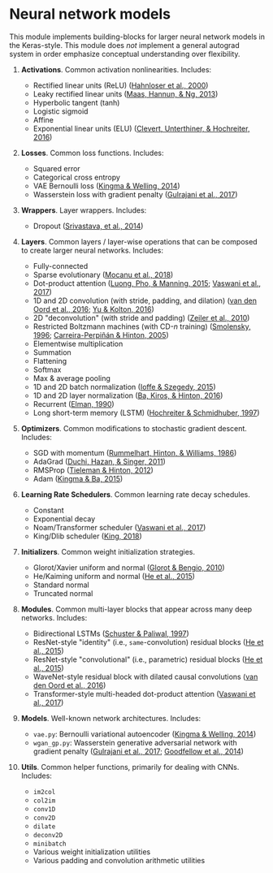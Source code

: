 # Neural network models
This module implements building-blocks for larger neural network models in the
Keras-style. This module does _not_ implement a general autograd system in order
emphasize conceptual understanding over flexibility. 

1. **Activations**. Common activation nonlinearities. Includes: 
    - Rectified linear units (ReLU) ([Hahnloser et al., 2000](http://invibe.net/biblio_database_dyva/woda/data/att/6525.file.pdf))
    - Leaky rectified linear units
      ([Maas, Hannun, & Ng, 2013](https://ai.stanford.edu/~amaas/papers/relu_hybrid_icml2013_final.pdf))
    - Hyperbolic tangent (tanh)
    - Logistic sigmoid
    - Affine
    - Exponential linear units (ELU) ([Clevert, Unterthiner, & Hochreiter, 2016](http://arxiv.org/abs/1511.07289))

2. **Losses**. Common loss functions. Includes:
    - Squared error
    - Categorical cross entropy 
    - VAE Bernoulli loss ([Kingma & Welling, 2014](https://arxiv.org/abs/1312.6114))
    - Wasserstein loss with gradient penalty ([Gulrajani et al., 2017](https://arxiv.org/pdf/1704.00028.pdf))

3. **Wrappers**. Layer wrappers. Includes:
    - Dropout ([Srivastava, et al., 2014](http://www.jmlr.org/papers/volume15/srivastava14a/srivastava14a.pdf))

4. **Layers**. Common layers / layer-wise operations that can be composed to
   create larger neural networks. Includes:
    - Fully-connected 
    - Sparse evolutionary ([Mocanu et al., 2018](https://www.nature.com/articles/s41467-018-04316-3))
    - Dot-product attention ([Luong, Pho, & Manning, 2015](https://arxiv.org/pdf/1508.04025.pdf); [Vaswani et al., 2017](https://arxiv.org/pdf/1706.03762.pdf))
    - 1D and 2D convolution (with stride, padding, and dilation) ([van den Oord et al., 2016](https://arxiv.org/pdf/1609.03499.pdf); [Yu & Kolton, 2016](https://arxiv.org/pdf/1511.07122.pdf))
    - 2D "deconvolution" (with stride and padding) ([Zeiler et al., 2010](https://www.matthewzeiler.com/mattzeiler/deconvolutionalnetworks.pdf))
    - Restricted Boltzmann machines (with CD-_n_ training) ([Smolensky, 1996](http://stanford.edu/~jlmcc/papers/PDP/Volume%201/Chap6_PDP86.pdf); [Carreira-Perpiñán & Hinton, 2005](http://www.cs.toronto.edu/~fritz/absps/cdmiguel.pdf))
    - Elementwise multiplication
    - Summation
    - Flattening
    - Softmax
    - Max & average pooling
    - 1D and 2D batch normalization ([Ioffe & Szegedy, 2015](http://proceedings.mlr.press/v37/ioffe15.pdf))
    - 1D and 2D layer normalization ([Ba, Kiros, & Hinton, 2016](https://arxiv.org/pdf/1607.06450.pdf))
    - Recurrent ([Elman, 1990](https://crl.ucsd.edu/~elman/Papers/fsit.pdf))
    - Long short-term memory (LSTM) ([Hochreiter & Schmidhuber, 1997](http://www.bioinf.jku.at/publications/older/2604.pdf))

5. **Optimizers**. Common modifications to stochastic gradient descent.
   Includes:
    - SGD with momentum ([Rummelhart, Hinton, & Williams, 1986](https://www.cs.princeton.edu/courses/archive/spring18/cos495/res/backprop_old.pdf))
    - AdaGrad ([Duchi, Hazan, & Singer, 2011](http://jmlr.org/papers/volume12/duchi11a/duchi11a.pdf))
    - RMSProp ([Tieleman & Hinton, 2012](http://www.cs.toronto.edu/~tijmen/csc321/slides/lecture_slides_lec6.pdf))
    - Adam ([Kingma & Ba, 2015](https://arxiv.org/pdf/1412.6980v8.pdf))

6. **Learning Rate Schedulers**. Common learning rate decay schedules.
    - Constant
    - Exponential decay
    - Noam/Transformer scheduler ([Vaswani et al., 2017](https://arxiv.org/pdf/1706.03762.pdf))
    - King/Dlib scheduler ([King, 2018](http://blog.dlib.net/2018/02/automatic-learning-rate-scheduling-that.html))

6. **Initializers**. Common weight initialization strategies.
    - Glorot/Xavier uniform and normal ([Glorot & Bengio, 2010](http://jmlr.org/proceedings/papers/v9/glorot10a/glorot10a.pdf))
    - He/Kaiming uniform and normal ([He et al., 2015](https://arxiv.org/pdf/1502.01852v1.pdf))
    - Standard normal
    - Truncated normal

7. **Modules**. Common multi-layer blocks that appear across many deep networks.
   Includes: 
    - Bidirectional LSTMs ([Schuster & Paliwal, 1997](https://pdfs.semanticscholar.org/4b80/89bc9b49f84de43acc2eb8900035f7d492b2.pdf))
    - ResNet-style "identity" (i.e., `same`-convolution) residual blocks ([He et al., 2015](https://arxiv.org/pdf/1512.03385.pdf))
    - ResNet-style "convolutional" (i.e., parametric) residual blocks ([He et al., 2015](https://arxiv.org/pdf/1512.03385.pdf))
    - WaveNet-style residual block with dilated causal convolutions ([van den Oord et al., 2016](https://arxiv.org/pdf/1609.03499.pdf))
    - Transformer-style multi-headed dot-product attention ([Vaswani et al., 2017](https://arxiv.org/pdf/1706.03762.pdf))

8. **Models**. Well-known network architectures. Includes:
    - `vae.py`: Bernoulli variational autoencoder ([Kingma & Welling, 2014](https://arxiv.org/abs/1312.6114))
    - `wgan_gp.py`: Wasserstein generative adversarial network with gradient
      penalty ([Gulrajani et al., 2017](https://arxiv.org/pdf/1704.00028.pdf);
[Goodfellow et al., 2014](https://papers.nips.cc/paper/5423-generative-adversarial-nets.pdf))
    
8. **Utils**. Common helper functions, primarily for dealing with CNNs.
   Includes:
    - `im2col` 
    - `col2im` 
    - `conv1D` 
    - `conv2D`
    - `dilate`
    - `deconv2D` 
    - `minibatch`
    - Various weight initialization utilities
    - Various padding and convolution arithmetic utilities
